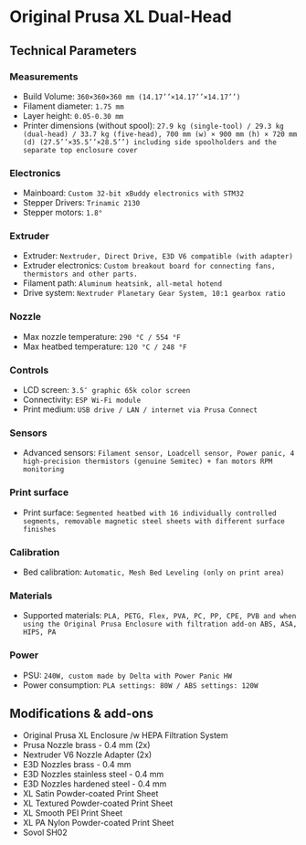 # Original Prusa XL Dual-Head

## Technical Parameters

### Measurements

- Build Volume: `360×360×360 mm (14.17’’×14.17’’×14.17’’)`
- Filament diameter: `1.75 mm`
- Layer height: `0.05-0.30 mm`
- Printer dimensions (without spool): `27.9 kg (single-tool) / 29.3 kg (dual-head) / 33.7 kg (five-head), 700 mm (w) × 900 mm (h) × 720 mm (d) (27.5’’×35.5’’×28.5’’) including side spoolholders and the separate top enclosure cover`

### Electronics

- Mainboard: `Custom 32-bit xBuddy electronics with STM32`
- Stepper Drivers: `Trinamic 2130`
- Stepper motors: `1.8°`

### Extruder

- Extruder: `Nextruder, Direct Drive, E3D V6 compatible (with adapter)`
- Extruder electronics: `Custom breakout board for connecting fans, thermistors and other parts.`
- Filament path: `Aluminum heatsink, all-metal hotend`
- Drive system: `Nextruder Planetary Gear System, 10:1 gearbox ratio`

### Nozzle

- Max nozzle temperature: `290 °C / 554 °F`
- Max heatbed temperature: `120 °C / 248 °F`

### Controls

- LCD screen: `3.5″ graphic 65k color screen`
- Connectivity: `ESP Wi-Fi module`
- Print medium: `USB drive / LAN / internet via Prusa Connect`

### Sensors

- Advanced sensors: `Filament sensor, Loadcell sensor, Power panic, 4 high-precision thermistors (genuine Semitec) + fan motors RPM monitoring`

### Print surface

- Print surface: `Segmented heatbed with 16 individually controlled segments, removable magnetic steel sheets with different surface finishes`

### Calibration

- Bed calibration: `Automatic, Mesh Bed Leveling (only on print area)`

### Materials

- Supported materials: `PLA, PETG, Flex, PVA, PC, PP, CPE, PVB and when using the Original Prusa Enclosure with filtration add-on ABS, ASA, HIPS, PA`

### Power

- PSU: `240W, custom made by Delta with Power Panic HW`
- Power consumption: `PLA settings: 80W / ABS settings: 120W`

## Modifications & add-ons

- Original Prusa XL Enclosure /w HEPA Filtration System
- Prusa Nozzle brass - 0.4 mm (2x)
- Nextruder V6 Nozzle Adapter (2x)
- E3D Nozzles brass - 0.4 mm
- E3D Nozzles stainless steel - 0.4 mm
- E3D Nozzles hardened steel - 0.4 mm
- XL Satin Powder-coated Print Sheet
- XL Textured Powder-coated Print Sheet
- XL Smooth PEI Print Sheet
- XL PA Nylon Powder-coated Print Sheet
- Sovol SH02
